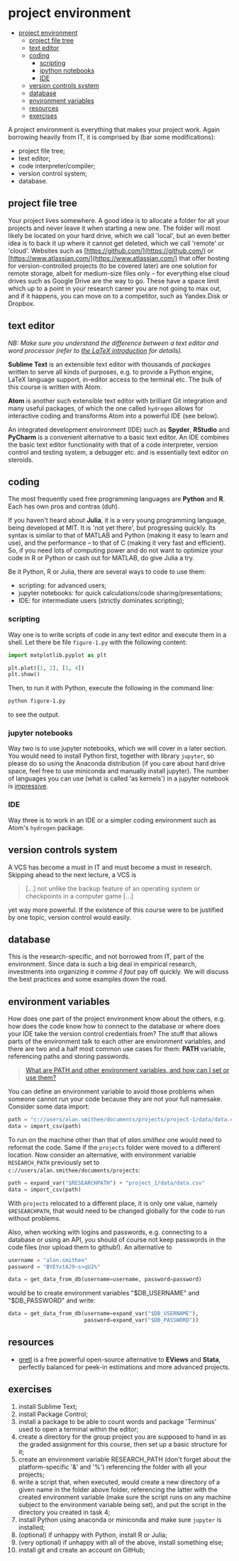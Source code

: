 # project environment

<!-- TOC -->

- [project environment](#project-environment)
  - [project file tree](#project-file-tree)
  - [text editor](#text-editor)
  - [coding](#coding)
    - [scripting](#scripting)
    - [ipython notebooks](#ipython-notebooks)
    - [IDE](#ide)
  - [version controls system](#version-controls-system)
  - [database](#database)
  - [environment variables](#environment-variables)
  - [resources](#resources)
  - [exercises](#exercises)

<!-- /TOC -->

A project environment is everything that makes your project work. Again borrowing heavily from IT, it is comprised by (bar some modifications):
* project file tree;
* text editor;
* code interpreter/compiler;
* version control system;
* database.


## project file tree

Your project lives somewhere. A good idea is to allocate a folder for all your projects and never leave it when starting a new one. The folder will most likely be located on your hard drive, which we call 'local', but an even better idea is to back it up where it cannot get deleted, which we call 'remote' or 'cloud'. Websites such as [https://github.com/](https://github.com/) or [https://www.atlassian.com/](https://www.atlassian.com/) that offer hosting for version-controlled projects (to be covered later) are one solution for remote storage, albeit for medium-size files only &ndash; for everything else cloud drives such as Google Drive are the way to go. These have a space limit which up to a point in your research career you are not going to max out, and if it happens, you can move on to a competitor, such as Yandex.Disk or Dropbox.


## text editor
*NB: Make sure you understand the difference between a text editor and word processor (refer to [the LaTeX introduction](https://github.com/ipozdeev/digital-tools-for-finance/blob/master/writing-with-latex.md#introduction) for details).*

**Sublime Text** is an extensible text editor with thousands of _packages_ written to serve all kinds of purposes, e.g. to provide a Python engine, LaTeX language support, in-editor access to the terminal etc. The bulk of this course is written with Atom.

**Atom** is another such extensible text editor with brilliant Git integration and many useful packages, of which the one called `hydrogen` allows for interactive coding and transforms Atom into a powerful IDE (see below).

An integrated development environment (IDE) such as **Spyder**, **RStudio** and **PyCharm** is a convenient alternative to a basic text editor. An IDE combines the basic text editor functionality with that of a code interpreter, version control and testing system, a debugger etc. and is essentially text editor on steroids. 

## coding
The most frequently used free programming languages are **Python** and **R**. Each has own pros and contras (duh).

If you haven't heard about **Julia**, it is a very young programming language, being developed at MIT. It is 'not yet there', but progressing quickly. Its syntax is similar to that of MATLAB and Python (making it easy to learn and use), and the performance &ndash; to that of C (making it very fast and efficient). So, if you need lots of computing power and do not want to optimize your code in R or Python or cash out for MATLAB, do give Julia a try.

Be it Python, R or Julia, there are several ways to code to use them:
* scripting: for advanced users;
* jupyter notebooks: for quick calculations/code sharing/presentations;
* IDE: for intermediate users (strictly dominates scripting);

### scripting
Way one is to write scripts of code in any text editor and execute them in a shell. Let there be file `figure-1.py` with the following content:
```python
import matplotlib.pyplot as plt

plt.plot([1, 2], [1, 4])
plt.show()
```
Then, to run it with Python, execute the following in the command line:
```bash
python figure-1.py
```
to see the output.


### jupyter notebooks
Way two is to use jupyter notebooks, which we will cover in a later section. You would need to install Python first, together with library `jupyter`, so please do so using the Anaconda distribution (if you care about hard drive space, feel free to use miniconda and manually install jupyter). The number of languages you can use (what is called 'as kernels') in a jupyter notebook is [impressive](https://github.com/jupyter/jupyter/wiki/Jupyter-kernels).


### IDE
Way three is to work in an IDE or a simpler coding environment such as Atom's `hydrogen` package.


## version controls system
A VCS has become a must in IT and must become a must in research. Skipping ahead to the next lecture, a VCS is
> [...] not unlike the backup feature of an operating system or checkpoints in a computer game [...]

yet way more powerful. If the existence of this course were to be justified by one topic, version control would easily.


## database
This is the research-specific, and not borrowed from IT, part of the environment. Since data is such a big deal in empirical research, investments into organizing it *comme il faut* pay off quickly. We will discuss the best practices and some examples down the road.


## environment variables

How does one part of the project environment know about the others, e.g. how does the code know how to connect to the database or where does your IDE take the version control credentials from? The stuff that allows parts of the environment talk to each other are environment variables, and there are two and a half most common use cases for them: **PATH** variable, referencing paths and storing passwords.

> [What are PATH and other environment variables, and how can I set or use them?](https://superuser.com/questions/284342/what-are-path-and-other-environment-variables-and-how-can-i-set-or-use-them)

You can define an environment variable to avoid those problems when someone cannot run your code because they are not your full namesake. Consider some data import:
```python
path = "c://users/alan.smithee/documents/projects/project-1/data/data.csv"
data = import_csv(path)
```
To run on the machine other than that of _alan.smithee_ one would need to reformat the code. Same if the `projects` folder were moved to a different location. Now consider an alternative, with environment variable `RESEARCH_PATH` previously set to `c://users/alan.smithee/documents/projects`:
```python
path = expand_var("$RESEARCHPATH") + "project_1/data/data.csv"
data = import_csv(path)
```
With `projects` relocated to a different place, it is only one value, namely `$RESEARCHPATH`, that would need to be changed globally for the code to run without problems.

Also, when working with logins and passwords, e.g. connecting to a database or using an API, you should of course not keep passwords in the code files (nor upload them to github!). An alternative to
```python
username = "alan.smithee"
password = "BYEYxtAJ9~s>qU2%"

data = get_data_from_db(username=username, password=password)
```
would be to create environment variables "$DB_USERNAME" and "$DB_PASSWORD" and write:
```python
data = get_data_from_db(username=expand_var("$DB_USERNAME"),
                        password=expand_var("$DB_PASSWORD"))
```


## resources
* [gretl](http://gretl.sourceforge.net/) is a free powerful open-source alternative to **EViews** and **Stata**, perfectly balanced for peek-in estimations and more advanced projects.


## exercises
1.  install Sublime Text;
2.  install Package Control;
3.  install a package to be able to count words and package 'Terminus' used to open a terminal within the editor;
4.  create a directory for the group project you are supposed to hand in as the graded assignment for this course, then set up a basic structure for it;
5.  create an environment variable RESEARCH_PATH (don't forget about the platform-specific '&' and '%') referencing the folder with all your projects;
6.  write a script that, when executed, would create a new directory of a given name in the folder above folder, referencing the latter with the created environment variable (make sure the script runs on any machine subject to the environment variable being set), and put the script in the directory you created in task 4;
7.  install Python using anaconda or miniconda and make sure `jupyter` is installed;
8.  (optional) if unhappy with Python, install R or Julia;
9.  (very optional) if unhappy with all of the above, install something else;
10.  install git and create an account on GitHub;
